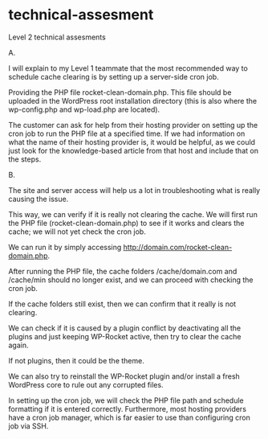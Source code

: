 # technical-assesment
Level 2 technical assesments

A.

I will explain to my Level 1 teammate that the most recommended way to schedule cache clearing is by setting up a server-side cron job.

Providing the PHP file rocket-clean-domain.php. This file should be uploaded in the WordPress root installation directory (this is also where the wp-config.php and wp-load.php are located). 

The customer can ask for help from their hosting provider on setting up the cron job to run the PHP file at a specified time. If we had information on what the name of their hosting provider is, it would be helpful, as we could just look for the knowledge-based article from that host and include that on the steps.


B.

The site and server access will help us a lot in troubleshooting what is really causing the issue.

This way, we can verify if it is really not clearing the cache. We will first run the PHP file (rocket-clean-domain.php) to see if it works and clears the cache; we will not yet check the cron job.

We can run it by simply accessing http://domain.com/rocket-clean-domain.php.

After running the PHP file, the cache folders /cache/domain.com and /cache/min should no longer exist, and we can proceed with checking the cron job.

If the cache folders still exist, then we can confirm that it really is not clearing.

We can check if it is caused by a plugin conflict by deactivating all the plugins and just keeping WP-Rocket active, then try to clear the cache again.

If not plugins, then it could be the theme.

We can also try to reinstall the WP-Rocket plugin and/or install a fresh WordPress core to rule out any corrupted files.

In setting up the cron job, we will check the PHP file path and schedule formatting if it is entered correctly. Furthermore, most hosting providers have a cron job manager, which is far easier to use than configuring cron job via SSH.
